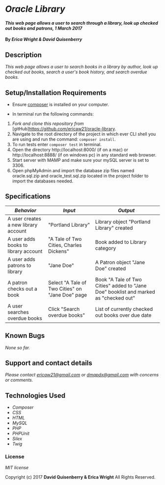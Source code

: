 # _Oracle Library_

#### _This web page allows a user to search through a library, look up checked out books and patrons, 1 March 2017_

#### By _**Erica Wright & David Quisenberry**_

## Description

_This web page allows a user to search books in a library by author, look up checked out books, search a user's book history, and search overdue books._

## Setup/Installation Requirements

* Ensure [composer](https://getcomposer.org/) is installed on your computer.

* In terminal run the following commands:

1. _Fork and clone this repository from_ [gitHub]https://github.com/ericaw21/oracle-library.
2. Navigate to the root directory of the project in which ever CLI shell you are using and run the command: `composer install`.
3. To run tests enter `composer test` in terminal.
4. Open the directory http://localhost:8000/ (if on a mac) or http://localhost:8888/ (if on windows pc) in any standard web browser.
5. Start server with MAMP and make sure your mySQL server is set to 3306.
6. Open phpMyAdmin and import the database zip files named oracle.sql.zip and oracle_test.sql.zip located in the project folder to import the databases needed.

## Specifications

|    *Behavior*   |    *Input*    |     *Output*    |
|-----------------|---------------|-----------------|
|A user creates a new library account|"Portland Library"|Library object "Portland Library" created|
|A user adds books to library account|"A Tale of Two Cities, Charles Dickens"|Book added to Library category|
|A user adds patrons to library|"Jane Doe"|A Patron object "Jane Doe" created|
|A patron checks out a book|Select "A Tale of Two Cities" on "Jane Doe" page|Book "A Tale of Two Cities" added to "Jane Doe" booklist and marked as "checked out"|
|A user searches overdue books|Click "Search overdue books"|List of currently checked out books over due date|

## Known Bugs

_None so far._

## Support and contact details

_Please contact ericaw21@gmail.com or dmqpdx@gmail.com with concerns or comments._

## Technologies Used

* _Composer_
* _CSS_
* _HTML_
* _MySQL_
* _PHP_
* _PHPUnit_
* _Silex_
* _Twig_

### License

*MIT license*

Copyright (c) 2017 **David Quisenberry & Erica Wright** All Rights Reserved.
